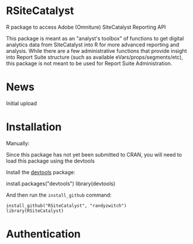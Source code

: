 RSiteCatalyst
=============

R package to access Adobe (Omniture) SiteCatalyst Reporting API

This package is meant as an "analyst's toolbox" of functions to get digital analytics data from SiteCatalyst into R for more advanced reporting and analysis. While there are a few administrative functions that provide insight into Report Suite structure (such as available eVars/props/segments/etc), this package is not meant to be used for Report Suite Administration.


News
=============

Initial upload


Installation
=============

Manually:

Since this package has not yet been submitted to CRAN, you will need to load this package using the devtools

Install the [devtools](https://github.com/hadley/devtools) package:

  install.packages("devtools")
	library(devtools)

And then run the `install_github` command:

	install_github("RSiteCatalyst", "randyzwitch")
	library(RSiteCatalyst)
  

Authentication
=============

